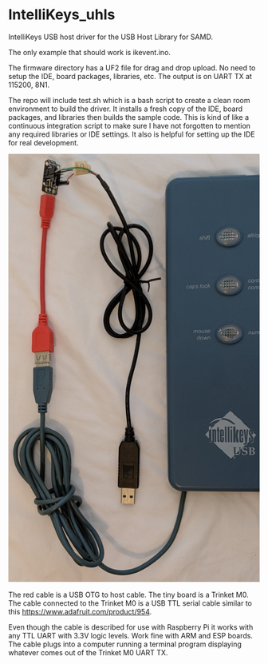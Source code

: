 # IntelliKeys_uhls
IntelliKeys USB host driver for the USB Host Library for SAMD.

The only example that should work is ikevent.ino.

The firmware directory has a UF2 file for drag and drop upload. No need to
setup the IDE, board packages, libraries, etc. The output is on UART TX at
115200, 8N1.

The repo will include test.sh which is a bash script to create a clean room
environment to build the driver. It installs a fresh copy of the IDE, board
packages, and libraries then builds the sample code. This is kind of like a
continuous integration script to make sure I have not forgotten to mention
any required libraries or IDE settings. It also is helpful for setting up
the IDE for real development.

![Trinket M0 with IntelliKeys board](./images/tm0_ikeys.jpg)

The red cable is a USB OTG to host cable. The tiny board is a Trinket M0. The
cable connected to the Trinket M0 is a USB TTL serial cable similar to this
https://www.adafruit.com/product/954.

Even though the cable is described for use with Raspberry Pi it works with any
TTL UART with 3.3V logic levels. Work fine with ARM and ESP boards. The cable
plugs into a computer running a terminal program displaying whatever comes
out of the Trinket M0 UART TX.

